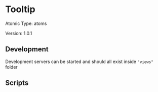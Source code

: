 # Tooltip

Atomic Type: atoms

Version: 1.0.1

## Development

Development servers can be started and should all exist inside `"views"` folder

## Scripts
